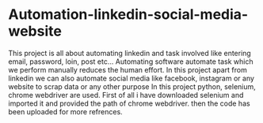 # Automation-linkedin-social-media-website

This project is all about automating linkedin and task involved like entering email, password, loin, post etc...
Automating software automate task which we perform manually reduces the human effort.
In this project apart from linkedin we can also automate social media like facebook, instagram or any website to scrap data or any other purpose
In this project python, selenium, chrome webdriver are used.
First of all i have downloaded selenium and imported it and provided the path of chrome webdriver.
then the code has been uploaded for more refrences.

